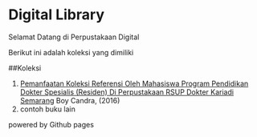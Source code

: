 # Digital Library 

Selamat Datang di Perpustakaan Digital 

Berikut ini adalah koleksi yang dimiliki

##Koleksi
1. [Pemanfaatan Koleksi Referensi Oleh Mahasiswa Program Pendidikan Dokter Spesialis (Residen) Di Perpustakaan RSUP Dokter Kariadi Semarang](ebook/23523-93598-1-PB.pdf) Boy Candra, (2016)
2. contoh buku lain


powered by Github pages
